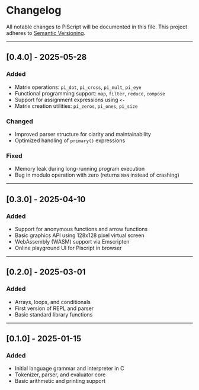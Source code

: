 # Changelog

All notable changes to PiScript will be documented in this file. This project adheres to [Semantic Versioning](https://semver.org/).

---

## \[0.4.0] - 2025-05-28

### Added

* Matrix operations: `pi_dot`, `pi_cross`, `pi_mult`, `pi_eye`
* Functional programming support: `map`, `filter`, `reduce`, `compose`
* Support for assignment expressions using `<-`
* Matrix creation utilities: `pi_zeros`, `pi_ones`, `pi_size`

### Changed

* Improved parser structure for clarity and maintainability
* Optimized handling of `primary()` expressions

### Fixed

* Memory leak during long-running program execution
* Bug in modulo operation with zero (returns `NaN` instead of crashing)

---

## \[0.3.0] - 2025-04-10

### Added

* Support for anonymous functions and arrow functions
* Basic graphics API using 128x128 pixel virtual screen
* WebAssembly (WASM) support via Emscripten
* Online playground UI for Piscript in browser

---

## \[0.2.0] - 2025-03-01

### Added

* Arrays, loops, and conditionals
* First version of REPL and parser
* Basic standard library functions

---

## \[0.1.0] - 2025-01-15

### Added

* Initial language grammar and interpreter in C
* Tokenizer, parser, and evaluator core
* Basic arithmetic and printing support
